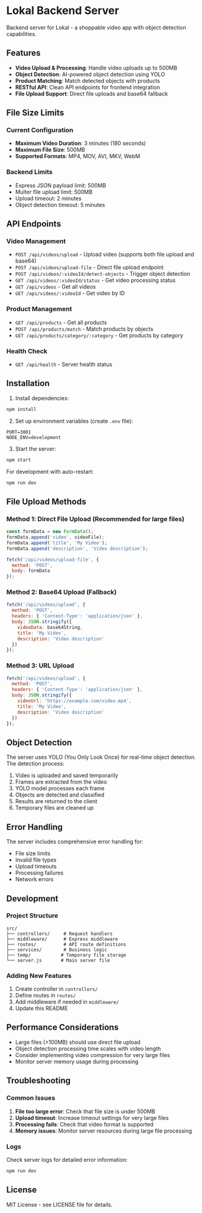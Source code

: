 # Lokal Backend Server

Backend server for Lokal - a shoppable video app with object detection capabilities.

## Features

- **Video Upload & Processing**: Handle video uploads up to 500MB
- **Object Detection**: AI-powered object detection using YOLO
- **Product Matching**: Match detected objects with products
- **RESTful API**: Clean API endpoints for frontend integration
- **File Upload Support**: Direct file uploads and base64 fallback

## File Size Limits

### Current Configuration
- **Maximum Video Duration**: 3 minutes (180 seconds)
- **Maximum File Size**: 500MB
- **Supported Formats**: MP4, MOV, AVI, MKV, WebM

### Backend Limits
- Express JSON payload limit: 500MB
- Multer file upload limit: 500MB
- Upload timeout: 2 minutes
- Object detection timeout: 5 minutes

## API Endpoints

### Video Management
- `POST /api/videos/upload` - Upload video (supports both file upload and base64)
- `POST /api/videos/upload-file` - Direct file upload endpoint
- `POST /api/videos/:videoId/detect-objects` - Trigger object detection
- `GET /api/videos/:videoId/status` - Get video processing status
- `GET /api/videos` - Get all videos
- `GET /api/videos/:videoId` - Get video by ID

### Product Management
- `GET /api/products` - Get all products
- `POST /api/products/match` - Match products by objects
- `GET /api/products/category/:category` - Get products by category

### Health Check
- `GET /api/health` - Server health status

## Installation

1. Install dependencies:
```bash
npm install
```

2. Set up environment variables (create `.env` file):
```env
PORT=3001
NODE_ENV=development
```

3. Start the server:
```bash
npm start
```

For development with auto-restart:
```bash
npm run dev
```

## File Upload Methods

### Method 1: Direct File Upload (Recommended for large files)
```javascript
const formData = new FormData();
formData.append('video', videoFile);
formData.append('title', 'My Video');
formData.append('description', 'Video description');

fetch('/api/videos/upload-file', {
  method: 'POST',
  body: formData
});
```

### Method 2: Base64 Upload (Fallback)
```javascript
fetch('/api/videos/upload', {
  method: 'POST',
  headers: { 'Content-Type': 'application/json' },
  body: JSON.stringify({
    videoData: base64String,
    title: 'My Video',
    description: 'Video description'
  })
});
```

### Method 3: URL Upload
```javascript
fetch('/api/videos/upload', {
  method: 'POST',
  headers: { 'Content-Type': 'application/json' },
  body: JSON.stringify({
    videoUrl: 'https://example.com/video.mp4',
    title: 'My Video',
    description: 'Video description'
  })
});
```

## Object Detection

The server uses YOLO (You Only Look Once) for real-time object detection. The detection process:

1. Video is uploaded and saved temporarily
2. Frames are extracted from the video
3. YOLO model processes each frame
4. Objects are detected and classified
5. Results are returned to the client
6. Temporary files are cleaned up

## Error Handling

The server includes comprehensive error handling for:
- File size limits
- Invalid file types
- Upload timeouts
- Processing failures
- Network errors

## Development

### Project Structure
```
src/
├── controllers/     # Request handlers
├── middleware/      # Express middleware
├── routes/          # API route definitions
├── services/        # Business logic
├── temp/           # Temporary file storage
└── server.js       # Main server file
```

### Adding New Features
1. Create controller in `controllers/`
2. Define routes in `routes/`
3. Add middleware if needed in `middleware/`
4. Update this README

## Performance Considerations

- Large files (>100MB) should use direct file upload
- Object detection processing time scales with video length
- Consider implementing video compression for very large files
- Monitor server memory usage during processing

## Troubleshooting

### Common Issues

1. **File too large error**: Check that file size is under 500MB
2. **Upload timeout**: Increase timeout settings for very large files
3. **Processing fails**: Check that video format is supported
4. **Memory issues**: Monitor server resources during large file processing

### Logs
Check server logs for detailed error information:
```bash
npm run dev
```

## License

MIT License - see LICENSE file for details. 